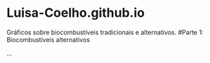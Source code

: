 # Luisa-Coelho.github.io
Gráficos sobre biocombustíveis tradicionais e alternativos.
#Parte 1: Biocombustíveis alternativos

...
